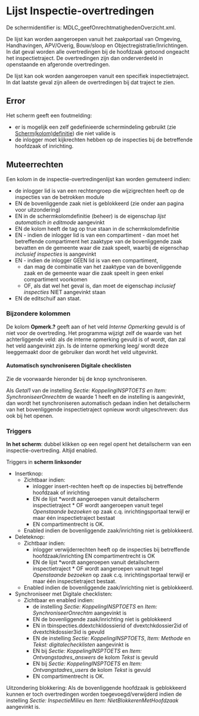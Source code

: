 # Lijst Inspectie-overtredingen

De schermidentifier is: MDLC_geefOnrechtmatighedenOverzicht.xml.

De lijst kan worden aangeroepen vanuit het zaakportaal van Omgeving, Handhavingen, APV/Overig, Bouw/sloop en Objectregistratie/Inrichtingen. In dat geval worden alle overtredingen bij de hoofdzaak getoond ongeacht het inspectietraject. De overtredingen zijn dan onderverdeeld in openstaande en afgeronde overtredingen.

De lijst kan ook worden aangeroepen vanuit een specifiek inspectietraject. In dat laatste geval zijn alleen de overtredingen bij dat traject te zien.

## Error

Het scherm geeft een foutmelding:

* er is mogelijk een zelf gedefinieerde schermindeling gebruikt (zie [Scherm(kolom)definitie](/docs/instellen_inrichten/schermdefinitie.md)) die niet valide is
* de inlogger moet kijkrechten hebben op de inspecties bij de betreffende hoofdzaak of inrichting.

## Muteerrechten

Een kolom in de inspectie-overtredingenlijst kan worden gemuteerd indien:

* de inlogger lid is van een rechtengroep die wijzigrechten heeft op de inspecties van de betrokken module
* EN de bovenliggende zaak niet is geblokkeerd (zie onder aan pagina voor uitzondering)
* EN in de schermkolomdefinitie (beheer) is de eigenschap *lijst automatisch in editmode* aangevinkt  
* EN de kolom heeft de tag <edit> op true staan in de schermkolomdefinitie
* EN - indien de inlogger lid is van een compartiment - dan moet het betreffende compartiment het zaaktype van de bovenliggende zaak bevatten en de gemeente waar die zaak speelt, waarbij de eigenschap *inclusief inspecties* is aangevinkt
* EN - indien de inlogger GEEN lid is van een compartiment,
  * dan mag de combinatie van het zaaktype van de bovenliggende zaak en de gemeente waar die zaak speelt in geen enkel compartiment voorkomen
  * OF, als dat wel het geval is, dan moet de eigenschap *inclusief inspecties* NIET aangevinkt staan
* EN de editschuif aan staat.

### Bijzondere kolommen

De kolom **Opmerk.?** geeft aan of het veld *Interne Opmerking* gevuld is of niet voor de overtreding. Het programma wijzigt zelf de waarde van het achterliggende veld: als de interne opmerking gevuld is of wordt, dan zal het veld aangevinkt zijn. Is de interne opmerking leeg/ wordt deze leeggemaakt door de gebruiker dan wordt het veld uitgevinkt.

#### Automatisch synchroniseren Digitale checklisten

Zie de voorwaarde hieronder bij de knop synchroniseren.

Als *Getal1* van de instelling *Sectie: KoppelingINSPTOETS en Item: SynchroniseerOnrechtm* de waarde 1 heeft en de instelling is aangevinkt, dan wordt het synchroniseren automatisch gedaan indien het detailscherm van het bovenliggende inspectietraject opnieuw wordt uitgeschreven: dus ook bij het openen.

### Triggers

**In het scherm**: dubbel klikken op een regel opent het detailscherm van een inspectie-overtreding. Altijd enabled.

Triggers in **scherm linksonder**

* Insertknop:
  * Zichtbaar indien:
    * inlogger insert-rechten heeft op de inspecties bij betreffende hoofdzaak of inrichting
    * EN de lijst
              *wordt aangeroepen vanuit detailscherm inspectietraject
              * OF wordt aangeroepen vanuit tegel *Openstaande bezoeken* op zaak c.q. inrichtingsportaal terwijl er maar één inspectietraject bestaat
    * EN compartimentrecht is OK.
  * Enabled indien de bovenliggende zaak/inrichting niet is geblokkeerd.
* Deleteknop:
  * Zichtbaar indien:
    * inlogger verwijderrechten heeft op de inspecties bij betreffende hoofdzaak/inrichting EN compartimentrecht is OK
    * EN de lijst
              *wordt aangeroepen vanuit detailscherm inspectietraject
              * OF wordt aangeroepen vanuit tegel *Openstaande bezoeken* op zaak c.q. inrichtingsportaal terwijl er maar één inspectietraject bestaat.  
  * Enabled indien de bovenliggende zaak/inrichting niet is geblokkeerd.
* Synchroniseer met Digitale checklisten:
  * Zichtbaar en enabled indien:
    * de instelling *Sectie: KoppelingINSPTOETS* en *Item: SynchroniseerOnrechtm* aangevinkt is
    * EN de bovenliggende zaak/inrichting niet is geblokkeerd
    * EN in tbinspecties.ddextchkldossierid of dvextchkdossier2id of dvextchkdossier3id is gevuld
    * EN de instelling *Sectie: KoppelingINSPTOETS*, *Item: Methode* en *Tekst: digitalechecklisten* aangevinkt is
    * EN bij *Sectie: KoppelingINSPTOETS* en *Item: Ontvangstadres_answers* de kolom *Tekst* is gevuld
    * EN bij *Sectie: KoppelingINSPTOETS* en *Item: Ontvangstadres_users* de kolom *Tekst* is gevuld
    * EN compartimentrecht is OK.

Uitzondering blokkering:
Als de bovenliggende hoofdzaak is geblokkeerd kunnen er toch overtredingen worden toegevoegd/verwijderd indien de instelling *Sectie: InspectieMilieu* en *Item: NietBlokkerenMetHoofdzaak* aangevinkt is.
